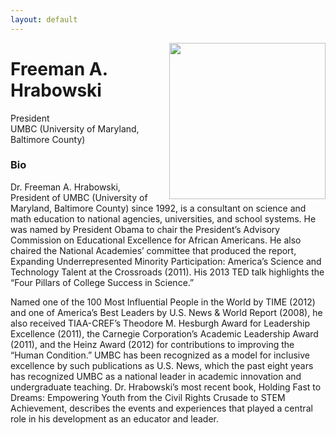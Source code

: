 ```yaml
---
layout: default
---
```


<img 	src = "{{site.baseurl}}/images/speakers/Hrabowski.jpg" 
			width = "250px"
			style="float:right; margin-left: 20px;"
			>

# Freeman A. Hrabowski

President 
<br>
UMBC (University of Maryland, Baltimore County)

<a name = "bio"> </a>

### Bio

Dr. Freeman A. Hrabowski, President of UMBC (University of Maryland, Baltimore County) since 1992, is a consultant on science and math education to national agencies, universities, and school systems. He was named by President Obama to chair the President’s Advisory Commission on Educational Excellence for African Americans. He also chaired the National Academies’ committee that produced the report, Expanding Underrepresented Minority Participation: America’s Science and Technology Talent at the Crossroads (2011). His 2013 TED talk highlights the “Four Pillars of College Success in Science.”

Named one of the 100 Most Influential People in the World by TIME (2012) and one of America’s Best Leaders by U.S. News & World Report (2008), he also received TIAA-CREF’s Theodore M. Hesburgh Award for Leadership Excellence (2011), the Carnegie Corporation’s Academic Leadership Award (2011), and the Heinz Award (2012) for contributions to improving the “Human Condition.” UMBC has been recognized as a model for inclusive excellence by such publications as U.S. News, which the past eight years has recognized UMBC as a national leader in academic innovation and undergraduate teaching. Dr. Hrabowski’s most recent book, Holding Fast to Dreams: Empowering Youth from the Civil Rights Crusade to STEM Achievement, describes the events and experiences that played a central role in his development as an educator and leader.